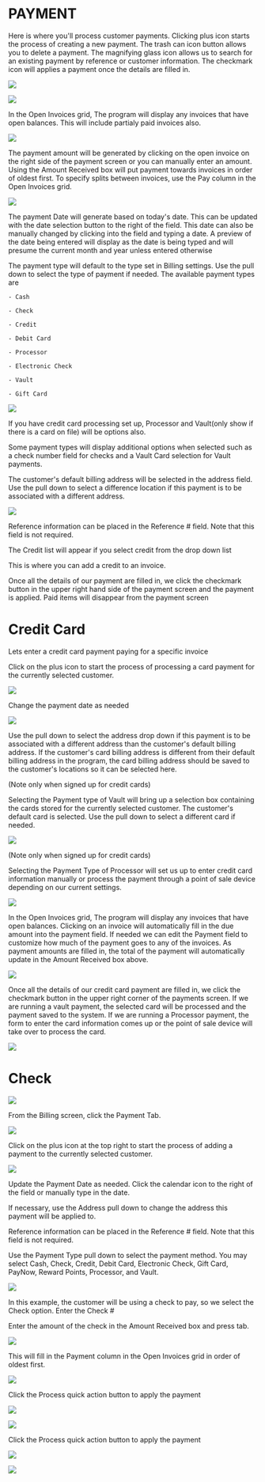 # PAYMENT

Here is where you'll process customer payments. Clicking plus icon starts the process of creating a new payment. The trash can icon button allows you to delete a payment. The magnifying glass icon allows us to search for an existing payment by reference or customer information. The checkmark icon will applies a payment once the details are filled in.



![](https://cdn.realsgii2.dev/wise-software-docs/image_14.599a9d07.png)

![](https://cdn.realsgii2.dev/wise-software-docs/image_13.a46242ba.png)





In the Open Invoices grid, The program will display any invoices that have open balances. This will include partialy paid invoices also.



![](https://cdn.realsgii2.dev/wise-software-docs/image_15.fc6a7646.png)



The payment amount will be generated by clicking on the open invoice on the right side of the payment screen or you can manually enter an amount. Using the Amount Received box will put payment towards invoices in order of oldest first. To specify splits between invoices, use the Pay column in the Open Invoices grid.



![](https://cdn.realsgii2.dev/wise-software-docs/image_16.4e74794c.png)



The payment Date will generate based on today's date. This can be updated with the date selection button to the right of the field. This date can also be manually changed by clicking into the field and typing a date. A preview of the date being entered will display as the date is being typed and will presume the current month and year unless entered otherwise


The payment type will default to the type set in Billing settings. Use the pull down to select the type of payment if needed. The available payment types are


    - Cash

    - Check

    - Credit 

    - Debit Card

    - Processor

    - Electronic Check

    - Vault 

    - Gift Card



![](https://cdn.realsgii2.dev/wise-software-docs/image_17.ae1d5042.png)



If you have credit card processing set up, Processor and Vault(only show if there is a card on file) will be options also.


Some payment types will display additional options when selected such as a check number field for checks and a Vault Card selection for Vault payments.



The customer's default billing address will be selected in the address field. Use the pull down to select a difference location if this payment is to be associated with a different address.


![](https://cdn.realsgii2.dev/wise-software-docs/image_18.d117e66e.png)



Reference information can be placed in the Reference # field. Note that this field is not required.



The Credit list will appear if you select credit from the drop down list

This is where you can add a credit to an invoice.



Once all the details of our payment are filled in, we click the checkmark button in the upper right hand side of the payment screen and the payment is applied. Paid items will disappear from the payment screen

# Credit Card

Lets enter a credit card payment paying for a specific invoice



Click on the plus icon to start the process of processing a card payment for the currently selected customer.



![](https://cdn.realsgii2.dev/wise-software-docs/image_19.0c588edc.png)



Change the payment date as needed



![](https://cdn.realsgii2.dev/wise-software-docs/image_20.0c158465.png)



Use the pull down to select the address drop down if this payment is to be associated with a different address than the customer's default billing address. If the customer's card billing address is different from their default billing address in the program, the card billing address should be saved to the customer's locations so it can be selected here.



(Note only when signed up for credit cards)

Selecting the Payment type of Vault will bring up a selection box containing the cards stored for the currently selected customer. The customer's default card is selected. Use the pull down to select a different card if needed.


![](https://cdn.realsgii2.dev/wise-software-docs/image_21.13f625a5.png)



(Note only when signed up for credit cards)

Selecting the Payment Type of Processor will set us up to enter credit card information manually or process the payment through a point of sale device depending on our current settings.



![](https://cdn.realsgii2.dev/wise-software-docs/image_22.e87b8bbd.png)

In the Open Invoices grid, The program will display any invoices that have open balances. Clicking on an invoice will automatically fill in the due amount into the payment field. If needed we can edit the Payment field to customize how much of the payment goes to any of the invoices. As payment amounts are filled in, the total of the payment will automatically update in the Amount Received box above.



![](https://cdn.realsgii2.dev/wise-software-docs/image_23.f5a92af3.png)



Once all the details of our credit card payment are filled in, we click the checkmark button in the upper right corner of the payments screen. If we are running a vault payment, the selected card will be processed and the payment saved to the system. If we are running a Processor payment, the form to enter the card information comes up or the point of sale device will take over to process the card.



![](https://cdn.realsgii2.dev/wise-software-docs/image_24.a67dd749.png)


# Check
![](https://cdn.realsgii2.dev/wise-software-docs/image_1.84696a8f.png)

From the Billing screen, click the Payment Tab.

![](https://cdn.realsgii2.dev/wise-software-docs/image_2.13486c6f.png)

Click on the plus icon at the top right to start the process of adding a payment to the currently selected customer.

![](https://cdn.realsgii2.dev/wise-software-docs/image_3.20e08aa5.png)

Update the Payment Date as needed. Click the calendar icon to the right of the field or manually type in the date.

If necessary, use the Address pull down to change the address this payment will be applied to.

Reference information can be placed in the Reference # field. Note that this field is not required.

Use the Payment Type pull down to select the payment method. You may select Cash, Check, Credit, Debit Card, Electronic Check, Gift Card, PayNow, Reward Points, Processor, and Vault.

![](https://cdn.realsgii2.dev/wise-software-docs/image_4.b9043b81.png)

In this example, the customer will be using a check to pay, so we select the Check option. Enter the Check #

Enter the amount of the check in the Amount Received box and press tab.

![](https://cdn.realsgii2.dev/wise-software-docs/image_5.d57183f7.png)

This will fill in the Payment column in the Open Invoices grid in order of oldest first.

![](https://cdn.realsgii2.dev/wise-software-docs/image_6.1a32e329.png)

Click the Process quick action button to apply the payment

![](https://cdn.realsgii2.dev/wise-software-docs/image_7.01148b41.png)

![](https://cdn.realsgii2.dev/wise-software-docs/image_8.6546724f.png)


Click the Process quick action button to apply the payment

![](https://cdn.realsgii2.dev/wise-software-docs/image_10.a9c3eaf5.png)

![](https://cdn.realsgii2.dev/wise-software-docs/image_11.b95cdf55.png)


